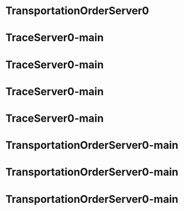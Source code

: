 # TransportationOrderServer0
# TraceServer0-main
# TraceServer0-main
# TraceServer0-main
# TraceServer0-main
# TransportationOrderServer0-main
# TransportationOrderServer0-main
# TransportationOrderServer0-main
